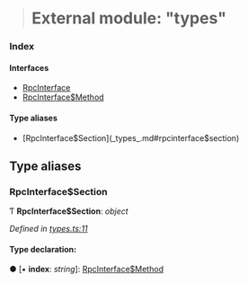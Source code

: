 > # External module: "types"

### Index

#### Interfaces

* [RpcInterface](../interfaces/_types_.rpcinterface.md)
* [RpcInterface$Method](../interfaces/_types_.rpcinterface_method.md)

#### Type aliases

* [RpcInterface$Section](_types_.md#rpcinterface$section)

## Type aliases

###  RpcInterface$Section

Ƭ **RpcInterface$Section**: *object*

*Defined in [types.ts:11](https://github.com/polkadot-js/api/blob/6e42db3/packages/rpc-core/src/types.ts#L11)*

#### Type declaration:

● \[▪ **index**: *string*\]: [RpcInterface$Method](../interfaces/_types_.rpcinterface_method.md)